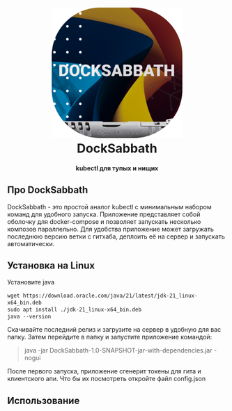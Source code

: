 <h1 align="center">
  <br>
  <img src="img/logo.png" alt="ReAssets" width="300">
  <br>
  DockSabbath
  <br>
</h1>

<h4 align="center">
kubectl  для тупых и нищих
</h4>

## Про DockSabbath
DockSabbath - это простой аналог kubectl с минимальным набором команд для удобного запуска. Приложение представляет собой оболочку для docker-compose и позволяет запускать несколько композов параллельно. Для удобства приложение может загружать последнюю версию ветки с гитхаба, деплоить её на сервер и запускать автоматически.

## Установка на Linux

Установите java

    wget https://download.oracle.com/java/21/latest/jdk-21_linux-x64_bin.deb
    sudo apt install ./jdk-21_linux-x64_bin.deb
    java --version

Скачивайте последний релиз и загрузите на сервер в удобную для вас папку.
Затем перейдите в папку и запустите приложение командой:

> java -jar DockSabbath-1.0-SNAPSHOT-jar-with-dependencies.jar -nogui
 
После первого запуска, приложение сгенерит токены для гита и клиентского апи. Что бы их посмотреть откройте файл config.json


## Использование
